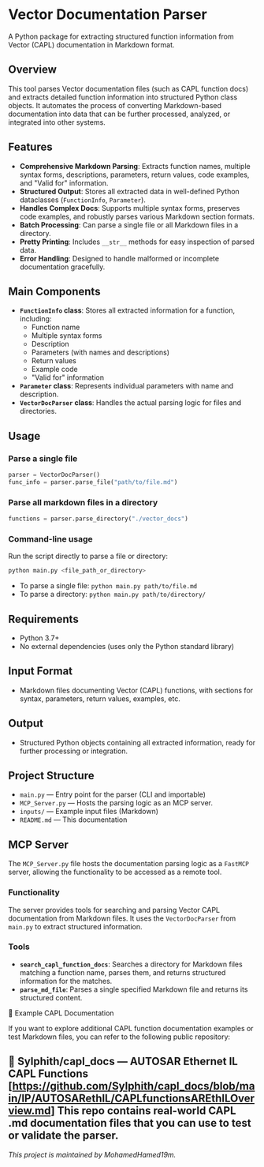 # Vector Documentation Parser

A Python package for extracting structured function information from Vector (CAPL) documentation in Markdown format.

## Overview
This tool parses Vector documentation files (such as CAPL function docs) and extracts detailed function information into structured Python class objects. It automates the process of converting Markdown-based documentation into data that can be further processed, analyzed, or integrated into other systems.

## Features
- **Comprehensive Markdown Parsing**: Extracts function names, multiple syntax forms, descriptions, parameters, return values, code examples, and "Valid for" information.
- **Structured Output**: Stores all extracted data in well-defined Python dataclasses (`FunctionInfo`, `Parameter`).
- **Handles Complex Docs**: Supports multiple syntax forms, preserves code examples, and robustly parses various Markdown section formats.
- **Batch Processing**: Can parse a single file or all Markdown files in a directory.
- **Pretty Printing**: Includes `__str__` methods for easy inspection of parsed data.
- **Error Handling**: Designed to handle malformed or incomplete documentation gracefully.

## Main Components
- **`FunctionInfo` class**: Stores all extracted information for a function, including:
	- Function name
	- Multiple syntax forms
	- Description
	- Parameters (with names and descriptions)
	- Return values
	- Example code
	- "Valid for" information
- **`Parameter` class**: Represents individual parameters with name and description.
- **`VectorDocParser` class**: Handles the actual parsing logic for files and directories.

## Usage

### Parse a single file
```python
parser = VectorDocParser()
func_info = parser.parse_file("path/to/file.md")
```

### Parse all markdown files in a directory
```python
functions = parser.parse_directory("./vector_docs")
```

### Command-line usage
Run the script directly to parse a file or directory:
```bash
python main.py <file_path_or_directory>
```

- To parse a single file: `python main.py path/to/file.md`
- To parse a directory: `python main.py path/to/directory/`

## Requirements
- Python 3.7+
- No external dependencies (uses only the Python standard library)

## Input Format
- Markdown files documenting Vector (CAPL) functions, with sections for syntax, parameters, return values, examples, etc.

## Output
- Structured Python objects containing all extracted information, ready for further processing or integration.

## Project Structure
- `main.py` — Entry point for the parser (CLI and importable)
- `MCP_Server.py` — Hosts the parsing logic as an MCP server.
- `inputs/` — Example input files (Markdown)
- `README.md` — This documentation

## MCP Server

The `MCP_Server.py` file hosts the documentation parsing logic as a `FastMCP` server, allowing the functionality to be accessed as a remote tool.

### Functionality

The server provides tools for searching and parsing Vector CAPL documentation from Markdown files. It uses the `VectorDocParser` from `main.py` to extract structured information.

### Tools

- **`search_capl_function_docs`**: Searches a directory for Markdown files matching a function name, parses them, and returns structured information for the matches.
- **`parse_md_file`**: Parses a single specified Markdown file and returns its structured content.
 
 
📘 Example CAPL Documentation

If you want to explore additional CAPL function documentation examples or test Markdown files,
you can refer to the following public repository:

🔗 Sylphith/capl_docs — AUTOSAR Ethernet IL CAPL Functions
[https://github.com/Sylphith/capl_docs/blob/main/IP/AUTOSARethIL/CAPLfunctionsAREthILOverview.md]
This repo contains real-world CAPL .md documentation files that you can use to test or validate the parser.
---

*This project is maintained by MohamedHamed19m.*